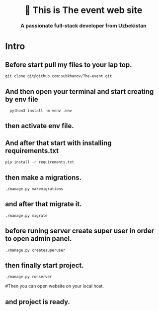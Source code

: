 <h1 align="center"> 👋 This is The event web site</h1>
<h3 align="center">A passionate full-stack developer from Uzbekistan</h3>
<h1> Intro </h1>


## Before start pull my files to your lap top.
    git clone git@github.com:subkhanov/The-event.git
## And then open your terminal and start creating by env file
      python3 install -m venv .env
## then activate env file.
## And after that start with installing requirements.txt
    pip install -r requirements.txt
## then make a migrations.
    ./manage.py makemigrations

## and after that migrate it.
    ./manage.py migrate

## before runing server create super user in order to open admin panel.
    ./manage.py createsuperuser

## then finally start project.
    ./manage.py runserver

#Then you can open website on your local host.
## and project is ready.
